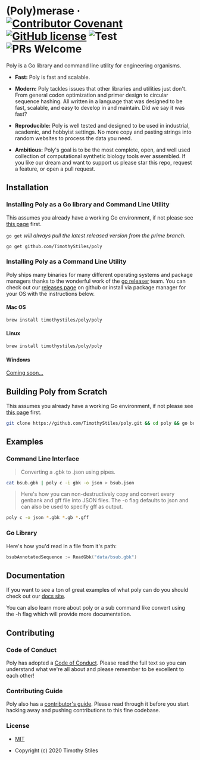 # (Poly)merase &middot; [![Contributor Covenant](https://img.shields.io/badge/Contributor%20Covenant-v2.0%20adopted-ff69b4.svg)](CODE_OF_CONDUCT.md) [![GitHub license](https://img.shields.io/badge/license-MIT-blue.svg)](https://github.com/facebook/react/blob/master/LICENSE) ![Test](https://github.com/TimothyStiles/poly/workflows/Test/badge.svg) ![PRs Welcome](https://img.shields.io/badge/PRs-welcome-brightgreen.svg)

Poly is a Go library and command line utility for engineering organisms.

* **Fast:** Poly is fast and scalable.

* **Modern:** Poly tackles issues that other libraries and utilities just don't. From general codon optimization and primer design to circular sequence hashing. All written in a language that was designed to be fast, scalable, and easy to develop in and maintain. Did we say it was fast?

* **Reproducible:** Poly is well tested and designed to be used in industrial, academic, and hobbyist settings. No more copy and pasting strings into random websites to process the data you need.

* **Ambitious:** Poly's goal is to be the most complete, open, and well used collection of computational synthetic biology tools ever assembled. If you like our dream and want to support us please star this repo, request a feature, or open a pull request.

## Installation

### Installing Poly as a Go library and Command Line Utility
This assumes you already have a working Go environment, if not please see
[this page](https://golang.org/doc/install) first.

`go get` *will always pull the latest released version from the prime branch.*

```bash
go get github.com/TimothyStiles/poly
```

### Installing Poly as a Command Line Utility

Poly ships many binaries for many different operating systems and package managers thanks to the wonderful work of the [go releaser](https://goreleaser.com/) team. You can check out our [releases page](https://github.com/TimothyStiles/poly/releases) on github or install via package manager for your OS with the instructions below.

#### Mac OS

```bash
brew install timothystiles/poly/poly
```

#### Linux

```bash
brew install timothystiles/poly/poly
```

#### Windows

[Coming soon...](https://github.com/TimothyStiles/poly/issues/16)

## Building Poly from Scratch

This assumes you already have a working Go environment, if not please see
[this page](https://golang.org/doc/install) first.

```bash
git clone https://github.com/TimothyStiles/poly.git && cd poly && go build && go install
```

## Examples


### Command Line Interface

> Converting a .gbk to .json using pipes. 

```bash
cat bsub.gbk | poly c -i gbk -o json > bsub.json
```

> Here's how you can non-destructively copy and convert every genbank and gff file into JSON files. The -o flag defaults to json and can also be used to specify gff as output.

```bash
poly c -o json *.gbk *.gb *.gff
```

### Go Library

Here's how you'd read in a file from it's path:

```Go
bsubAnnotatedSequence := ReadGbk("data/bsub.gbk")
```



## Documentation

If you want to see a ton of great examples of what poly can do you should check out our [docs site](https://timothystiles.github.io/poly/docs/).

You can also learn more about poly or a sub command like convert using the -h flag which will provide more documentation.

## Contributing

### Code of Conduct

Poly has adopted a [Code of Conduct](CODE_OF_CONDUCT.md). Please read the full text so you can understand what we're all about and please remember to be excellent to each other!

### Contributing Guide

Poly also has a [contributor's guide](CONTRIBUTING.md). Please read through it before you start hacking away and pushing contributions to this fine codebase.

### License
* [MIT](LICENSE)

* Copyright (c) 2020 Timothy Stiles
